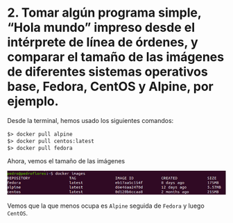 # 2. Tomar algún programa simple, “Hola mundo” impreso desde el intérprete de línea de órdenes, y comparar el tamaño de las imágenes de diferentes sistemas operativos base, Fedora, CentOS y Alpine, por ejemplo.

Desde la terminal, hemos usado los siguientes comandos:

```
$> docker pull alpine
$> docker pull centos:latest
$> docker pull fedora
```

Ahora, vemos el tamaño de las imágenes

![](./imgs/2.1.png)

Vemos que la que menos ocupa es `Alpine` seguida de `Fedora` y luego `CentOS`.